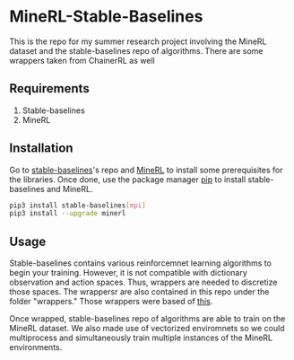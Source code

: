 # MineRL-Stable-Baselines

This is the repo for my summer research project involving the MineRL dataset and the stable-baselines repo of algorithms. There are some wrappers taken from ChainerRL as well 

## Requirements 
1. Stable-baselines
2. MineRL

## Installation

Go to [stable-baselines](https://github.com/hill-a/stable-baselines)'s repo and [MineRL](https://minerl.io/docs/tutorials/index.html) to install some prerequisites for the libraries. Once done, use the package manager [pip](https://pip.pypa.io/en/stable/) to install stable-baselines and MineRL.

```bash
pip3 install stable-baselines[mpi]
pip3 install --upgrade minerl
```

## Usage

Stable-baselines contains various reinforcemnet learning algorithms to begin your training. However, it is not compatible with dictionary observation and action spaces. Thus, wrappers are needed to discretize those spaces. The wrappersr are also contained in this repo under the folder "wrappers." Those wrappers were based of [this](https://github.com/minerllabs/baselines/tree/master/general/chainerrl/baselines). 

Once wrapped, stable-baselines repo of algorithms are able to train on the MineRL dataset. We also made use of vectorized enviromnets so we could multiprocess and simultaneously train multiple instances of the MineRL environments.

